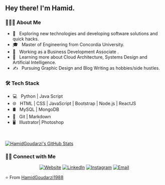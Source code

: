 <h2> Hey there! I'm Hamid.</h2>

<h3> 👨🏻‍💻 About Me </h3>

- 🤔 &nbsp; Exploring new technologies and developing software solutions and quick hacks.
- 🎓 &nbsp; Master of Engineering from Concordia University.
- 💼 &nbsp; Working as a Business Development Associate .
- 🌱 &nbsp; Learning more about Cloud Architecture, Systems Design and Artificial Intelligence.
- ✍️ &nbsp; Pursuing Graphic Design and Blog Writing as hobbies/side hustles.

<h3>🛠 Tech Stack</h3>

- 💻 &nbsp; Python | Java Script
- 🌐 &nbsp; HTML | CSS | JavaScript | Bootstrap | Node.js | ReactJS
- 🛢 &nbsp; MySQL | MongoDB
- 🔧 &nbsp; Git | Markdown 
- 🖥 &nbsp; Illustrator| Photoshop 

<br/>

[![HamidGoudarzi's GitHub Stats](https://github-readme-stats.vercel.app/api?username=HamidGoudarzi1988&show_icons=true)](https://github.com/HamidGoudarzi1988)

<h3> 🤝🏻 Connect with Me </h3>

<p align="center">
<a href=""><img alt="Website" src="https://img.shields.io/badge/Website-www.HamidGoudarzi.com-blue?style=flat-square&logo=google-chrome"></a>
<a href="https://www.linkedin.com/in/hamid-goudarzi-m-eng-b11253163"><img alt="LinkedIn" src="https://img.shields.io/badge/LinkedIn-Hamid%20Goudarzi-blue?style=flat-square&logo=linkedin"></a>
<a href="https://www.instagram.com/hamidg1988/"><img alt="Instagram" src="https://img.shields.io/badge/Instagram-hamidg1988-blue?style=flat-square&logo=instagram"></a>
<a href="mailto:goudarzi.hamid@gmail.com"><img alt="Email" src="https://img.shields.io/badge/Email-goudarzi.hamid@gmail.com-blue?style=flat-square&logo=gmail"></a>
</p>

⭐️ From [HamidGoudarzi1988](https://github.com/HamidGoudarzi1988)
